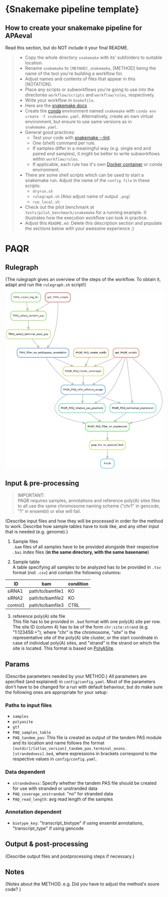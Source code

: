 # {Snakemake pipeline template}

## How to create your snakemake pipeline for APAeval
Read this section, but do NOT include it your final README.
> * Copy the whole directory `snakemake` with its' subfolders to suitable location.
> * Rename `snakemake` to `[METHOD]_snakemake`, [METHOD] being the name of the tool you're building a workflow for.
> * Adjust names and contents of files that appear in this [NOTATION].
> * Place any scripts or subworkflows you're going to use into the directories `workflow/scripts` and `workflow/rules`, respectively.
> * Write your workflow in `Snakefile`.
> * Here are the [snakemake docs](https://snakemake.readthedocs.io/en/stable/index.html)
> * Create the [conda](https://docs.conda.io/en/latest/) environment named `snakemake` with `conda env create -f snakemake.yaml`. Alternatively, create an own virtual environment, but ensure to use same versions as in `snakemake.yaml`.
> * General good practices:
>     * Test your code with [snakemake --lint](https://snakemake.readthedocs.io/en/stable/snakefiles/writing_snakefiles.html#best-practices).
>     * One (shell) command per rule. 
>     * If samples differ in a meaningful way (e.g. single end and paired end samples), it might be better to write subworkflows within `workflow/rules`. 
>     * If applicable, each rule has it's own [Docker container](https://www.docker.com/resources/what-container) or conda environment.
> * There are some shell scripts which can be used to start a snakemake run. Adjust the name of the `config file` in these scripts:
>     * `dryrun.sh`
>     * `rulegraph.sh` (Also adjust name of output `.png`)
>     * `run_local.sh`
> * Check out the pilot benchmark at `tests/pilot_benchmark/snakemake` for a running example. It illustrates how the execution workflow can look in practice. 
> * Adjust this `README.md`: Delete this description section and populate the sections below with your awesome experience ;)

# PAQR
## Rulegraph

{The rulegraph gives an overview of the steps of the workflow. To obtain it, adapt and run the `rulegraph.sh` script!}

![rulegraph](rulegraph.PAQR.png)

## Input & pre-processing
> IMPORTANT:   
PAQR requires samples, annotations and reference poly(A) sites files to all use the same chromosome naming scheme ("chr1" in gencode, "1" in ensembl) or else will fail.

{Describe input files and how they will be processed in order for the method to work. Describe how sample tables have to look like, and any other input that is needed (e.g. genome).}

1. Sample files  
`.bam` files of all samples have to be provided alongside their respective `.bai` index files (**in the same directory, with the same basename**)

2. Sample table  
A table specifying all samples to be analyzed has to be provided in `.tsv` format (not `.csv`) and contain the following columns:   

| ID | bam | condition |
| - | - | - |
| siRNA1 | path/to/bamfile1 | KO |
| siRNA2 | path/to/bamfile2 | KO |
| control1 | path/to/bamfile3 | CTRL |

3. reference poly(A) site file   
This file has to be provided in `.bed` format with one poly(A) site per row. The site ID (column 4) has to be of the form `chr:site:strand` (e.g. "1:123456:+"), where "chr" is the chromosome, "site" is the representative site of the poly(A) site cluster, or the start coordinate in case of individual poly(A) sites, and "strand" is the strand on which the site is located. This format is based on [PolyASite][polyasite-web].
## Params

{Describe parameters needed by your METHOD.}
All parameters are specified (and explained) in `config/config.yaml`. Most of the parameters don't have to be changed for a run with default behaviour, but do make sure the following ones are appropriate for your setup:
### Paths to input files
- `samples`
- `polyasite`
- `gtf`
- `PAQ_samples_table`
- `PAQ_tandem_pas`: This file is created as output of the tandem PAS module and its location and name follows the format `[outdir]/[atlas_version]_tandem_pas.terminal_exons.[strandedness].bed`, where expressions in brackets correspond to the respective values in `config/config.yaml`.

### Data dependent
- `strandedness`: Specify whether the tandem PAS file should be created for use with stranded or unstranded data
- `PAQ_coverage_unstranded`: "no" for stranded data
- `PAQ_read_length`: avg read length of the samples

### Annotation dependent
- `biotype_key`: "transcript_biotype" if using ensembl annotations, "transcript_type" if using gencode


## Output & post-processing

{Describe output files and postprocessing steps if necessary.}

## Notes

{Notes about the METHOD. 
e.g. Did you have to adjust the method's soure code?
}

[polyasite-web]: <https://polyasite.unibas.ch/atlas>